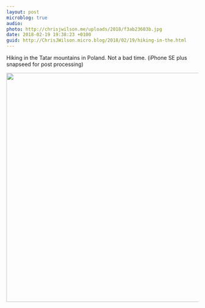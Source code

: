 ```yaml
---
layout: post
microblog: true
audio: 
photo: http://chrisjwilson.me/uploads/2018/f3ab23603b.jpg
date: 2018-02-19 19:38:23 +0100
guid: http://ChrisJWilson.micro.blog/2018/02/19/hiking-in-the.html
---
```

Hiking in the Tatar mountains in Poland. Not a bad time. (iPhone SE plus snapseed for post processing)

<img src="http://chrisjwilson.me/uploads/2018/f3ab23603b.jpg" width="600" height="600" />
